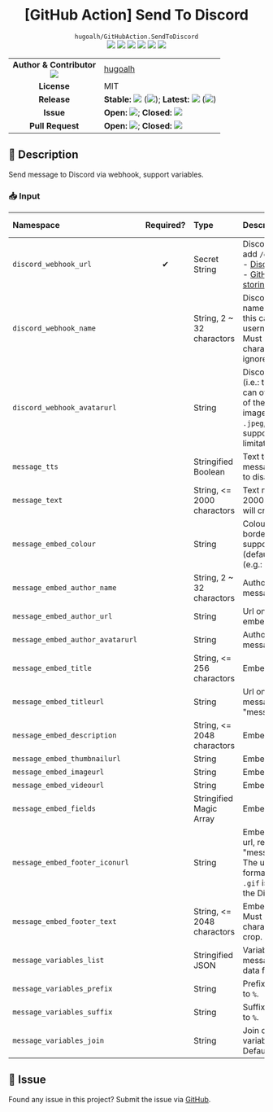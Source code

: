 # <div align="center">[GitHub Action] Send To Discord</div>

<div align="center">
  <code>hugoalh/GitHubAction.SendToDiscord</code><br />
  <img src="https://img.shields.io/github/languages/count/hugoalh/GitHubAction.SendToDiscord?style=flat-square&logo=github" />
  <img src="https://img.shields.io/github/languages/top/hugoalh/GitHubAction.SendToDiscord?style=flat-square&logo=github" />
  <img src="https://img.shields.io/github/repo-size/hugoalh/GitHubAction.SendToDiscord?style=flat-square&logo=github" />
  <img src="https://img.shields.io/github/watchers/hugoalh/GitHubAction.SendToDiscord?style=flat-square&logo=github" />
  <img src="https://img.shields.io/github/stars/hugoalh/GitHubAction.SendToDiscord?style=flat-square&logo=github" />
  <img src="https://img.shields.io/github/forks/hugoalh/GitHubAction.SendToDiscord?style=flat-square&logo=github" />
</div>

<table>
  <tr>
    <td align="center">
      <b>Author & Contributor</b><br />
      <img src="https://img.shields.io/github/contributors/hugoalh/GitHubAction.SendToDiscord?style=flat-square&color=000000&label=%20" />
    </td>
    <td><a href="https://github.com/hugoalh">hugoalh</a></td>
  </tr>
  <tr>
    <td align="center"><b>License</b></td>
    <td>MIT</td>
  </tr>
  <tr>
    <td align="center"><b>Release</b></td>
    <td>
      <b>Stable: </b><img src="https://img.shields.io/github/release/hugoalh/GitHubAction.SendToDiscord?style=flat-square&color=000000&label=%20" /> (<img src="https://img.shields.io/github/release-date/hugoalh/GitHubAction.SendToDiscord?style=flat-square&color=000000&label=%20" />); <b>Latest: </b><img src="https://img.shields.io/github/release/hugoalh/GitHubAction.SendToDiscord?include_prereleases&style=flat-square&color=000000&label=%20" /> (<img src="https://img.shields.io/github/release-date-pre/hugoalh/GitHubAction.SendToDiscord?style=flat-square&color=000000&label=%20" />)
    </td>
  </tr>
  <tr>
    <td align="center"><b>Issue</b></td>
    <td>
      <b>Open: </b><img src="https://img.shields.io/github/issues-raw/hugoalh/GitHubAction.SendToDiscord?style=flat-square&color=000000&label=%20" />; <b>Closed: </b><img src="https://img.shields.io/github/issues-closed-raw/hugoalh/GitHubAction.SendToDiscord?style=flat-square&color=000000&label=%20" />
    </td>
  </tr>
  <tr>
    <td align="center"><b>Pull Request</b></td>
    <td>
      <b>Open: </b><img src="https://img.shields.io/github/issues-pr-raw/hugoalh/GitHubAction.SendToDiscord?style=flat-square&color=000000&label=%20" />; <b>Closed: </b><img src="https://img.shields.io/github/issues-pr-closed-raw/hugoalh/GitHubAction.SendToDiscord?style=flat-square&color=000000&label=%20" />
    </td>
  </tr>
</table>

## 📜 Description

Send message to Discord via webhook, support variables.

### 📥 Input

| **Namespace** | **Required?** | **Type** | **Description** | **Support Variables?** |
|:----|:---:|:----|:----|:---:|
| `discord_webhook_url` | ✔ | Secret String | Discord webhook url; Do not add `/github` at the back!<br />- [Discord Webhook Guide](https://support.discord.com/hc/en-us/articles/228383668-Intro-to-Webhooks)<br />- [GitHub Actions: Creating and storing encrypted secrets](https://help.github.com/en/actions/configuring-and-managing-workflows/creating-and-storing-encrypted-secrets) |  |
| `discord_webhook_name` |  | String, 2 \~ 32 charactors | Discord webhook display name (i.e.: the sender's name), this can override the default username of the webhook. Must between 2 and 32 charactors, otherwise will ignore. | ✔ |
| `discord_webhook_avatarurl` |  | String | Discord webhook avatar url (i.e.: the sender's avatar), this can override the default avatar of the webhook. The url of the image must be in format of `.jpeg`, `.jpg`, or `.png`. `.gif` is not supported due to the Discord limitation. | ✔ |
| `message_tts` |  | Stringified Boolean | Text to speech on this message. `true` to enable, `false` to disable (default). |  |
| `message_text` |  | String, <= 2000 charactors | Text message. Must less than 2000 charactors, otherwise will crop.| ✔ |
| `message_embed_colour` |  | String | Colour that display at the left border of the embed message, support `RANDOM`, `INVISIBLE` (default), or RGB split with `,` (e.g.: `256,128,64`). |  |
| `message_embed_author_name` |  | String, 2 \~ 32 charactors | Author name of the embed message. | ✔ |
| `message_embed_author_url` |  | String | Url on the author name of the embed message. | ✔ |
| `message_embed_author_avatarurl` |  | String | Author avatar url of the embed message. | ✔ |
| `message_embed_title` |  | String, <= 256 charactors | Embed message title. | ✔ |
| `message_embed_titleurl` |  | String | Url on the title of the embed message, required "message_embed_title". | ✔ |
| `message_embed_description` |  | String, <= 2048 charactors | Embed message description. | ✔ |
| `message_embed_thumbnailurl` |  | String | Embed message thumbnail. | ✔ |
| `message_embed_imageurl` |  | String | Embed message image url. | ✔ |
| `message_embed_videourl` |  | String | Embed message video url. | ✔ |
| `message_embed_fields` |  | Stringified Magic Array | Embed message fields. | ✔ |
| `message_embed_footer_iconurl` |  | String | Embed message footer icon url, required "message_embed_footer_text". The url of the image must be in format of `.jpeg`, `.jpg`, or `.png`. `.gif` is not supported due to the Discord limitation. | ✔ |
| `message_embed_footer_text` |  | String, <= 2048 charactors | Embed message footer text. Must less than 2048 charactors, otherwise will crop. | ✔ |
| `message_variables_list` |  | Stringified JSON | Variables list that use in the message content. Can import data from other places. | N/A |
| `message_variables_prefix` |  | String | Prefix of the variables. Default to `%`. | N/A |
| `message_variables_suffix` |  | String | Suffix of the variables. Default to `%`. | N/A |
| `message_variables_join` |  | String | Join of the variables if the variables list has depth. Default to `.`. | N/A |

## 🐛 Issue

Found any issue in this project? Submit the issue via [GitHub](https://github.com/hugoalh/GitHubAction.SendToDiscord/issues).
